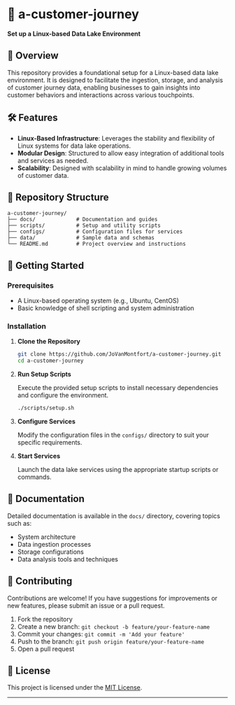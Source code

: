 # 🧭 a-customer-journey

**Set up a Linux-based Data Lake Environment**

## 📖 Overview

This repository provides a foundational setup for a Linux-based data lake environment. It is designed to facilitate the ingestion, storage, and analysis of customer journey data, enabling businesses to gain insights into customer behaviors and interactions across various touchpoints.

## 🛠️ Features

- **Linux-Based Infrastructure**: Leverages the stability and flexibility of Linux systems for data lake operations.
- **Modular Design**: Structured to allow easy integration of additional tools and services as needed.
- **Scalability**: Designed with scalability in mind to handle growing volumes of customer data.

## 📂 Repository Structure

```
a-customer-journey/
├── docs/             # Documentation and guides
├── scripts/          # Setup and utility scripts
├── configs/          # Configuration files for services
├── data/             # Sample data and schemas
└── README.md         # Project overview and instructions
```

## 🚀 Getting Started

### Prerequisites

- A Linux-based operating system (e.g., Ubuntu, CentOS)
- Basic knowledge of shell scripting and system administration

### Installation

1. **Clone the Repository**

   ```bash
   git clone https://github.com/JoVanMontfort/a-customer-journey.git
   cd a-customer-journey
   ```

2. **Run Setup Scripts**

   Execute the provided setup scripts to install necessary dependencies and configure the environment.

   ```bash
   ./scripts/setup.sh
   ```

3. **Configure Services**

   Modify the configuration files in the `configs/` directory to suit your specific requirements.

4. **Start Services**

   Launch the data lake services using the appropriate startup scripts or commands.

## 📘 Documentation

Detailed documentation is available in the `docs/` directory, covering topics such as:

- System architecture
- Data ingestion processes
- Storage configurations
- Data analysis tools and techniques

## 🤝 Contributing

Contributions are welcome! If you have suggestions for improvements or new features, please submit an issue or a pull request.

1. Fork the repository
2. Create a new branch: `git checkout -b feature/your-feature-name`
3. Commit your changes: `git commit -m 'Add your feature'`
4. Push to the branch: `git push origin feature/your-feature-name`
5. Open a pull request

## 📄 License

This project is licensed under the [MIT License](LICENSE).

---
